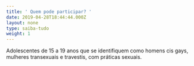 ```yaml
---
title: ' Quem pode participar? '
date: 2019-04-28T18:44:44.000Z
layout: none
type: saiba-tudo
weight: 1
---
```

Adolescentes de 15 a 19 anos que se identifiquem como homens cis gays, mulheres transexuais e travestis, com práticas sexuais.
